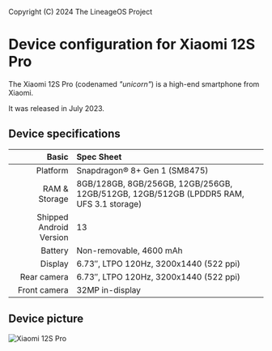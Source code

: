 Copyright (C) 2024 The LineageOS Project

Device configuration for Xiaomi 12S Pro
=========================================

The Xiaomi 12S Pro (codenamed _"unicorn"_) is a high-end smartphone from Xiaomi.

It was released in July 2023.

## Device specifications

Basic   | Spec Sheet
-------:|:-------------------------
Platform | Snapdragon® 8+ Gen 1 (SM8475)
RAM & Storage | 8GB/128GB, 8GB/256GB, 12GB/256GB, 12GB/512GB, 12GB/512GB (LPDDR5 RAM, UFS 3.1 storage)
Shipped Android Version | 13
Battery | Non-removable, 4600 mAh
Display | 6.73″, LTPO 120Hz, 3200x1440 (522 ppi)
Rear camera | 6.73″, LTPO 120Hz, 3200x1440 (522 ppi)
Front camera | 32MP in-display

## Device picture

![Xiaomi 12S Pro](https://cdn.cnbj0.fds.api.mi-img.com/b2c-shopapi-pms/pms_1656916280.45314622.png "Xiaomi 12S Pro in white")